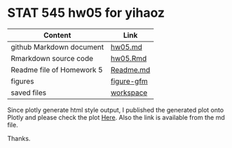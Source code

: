 # STAT 545 hw05 for yihaoz


Content | Link
--------|---------
github Markdown document | [hw05.md](hw05.md)
Rmarkdown source code | [hw05.Rmd](hw05.Rmd)
Readme file of Homework 5 | [Readme.md](README.md)
figures | [figure-gfm](hw05_files/figure-gfm/)
saved files | [workspace](workspace/)

Since plotly generate html style output, I published the generated plot onto Plotly and please check the plot [Here](https://plot.ly/~yihaoz/1/#/). Also the link is available from the md file.

Thanks.
